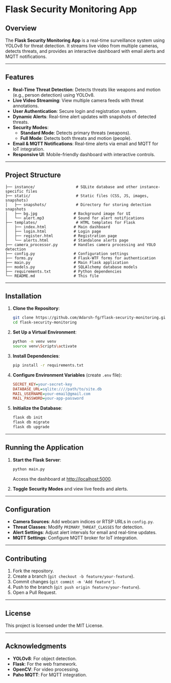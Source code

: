 # Flask Security Monitoring App

## Overview

The **Flask Security Monitoring App** is a real-time surveillance system using YOLOv8 for threat detection. It streams live video from multiple cameras, detects threats, and provides an interactive dashboard with email alerts and MQTT notifications.

---

## Features

- **Real-Time Threat Detection**: Detects threats like weapons and motion (e.g., person detection) using YOLOv8.
- **Live Video Streaming**: View multiple camera feeds with threat annotations.
- **User Authentication**: Secure login and registration system.
- **Dynamic Alerts**: Real-time alert updates with snapshots of detected threats.
- **Security Modes**:
  - **Standard Mode**: Detects primary threats (weapons).
  - **Full Mode**: Detects both threats and motion (people).
- **Email & MQTT Notifications**: Real-time alerts via email and MQTT for IoT integration.
- **Responsive UI**: Mobile-friendly dashboard with interactive controls.

---

## Project Structure

```
├── instance/                  # SQLite database and other instance-specific files
├── static/                    # Static files (CSS, JS, images, snapshots)
│   ├── snapshots/             # Directory for storing detection snapshots
│   ├── bg.jpg                # Background image for UI
│   └── alert.mp3             # Sound for alert notifications
├── templates/                 # HTML templates for Flask
│   ├── index.html            # Main dashboard
│   ├── login.html            # Login page
│   ├── register.html         # Registration page
│   └── alerts.html           # Standalone alerts page
├── camera_processor.py       # Handles camera processing and YOLO detection
├── config.py                 # Configuration settings
├── forms.py                  # Flask-WTF forms for authentication
├── main.py                   # Main Flask application
├── models.py                 # SQLAlchemy database models
├── requirements.txt          # Python dependencies
└── README.md                 # This file
```

---

## Installation

1. **Clone the Repository**:
   ```bash
   git clone https://github.com/Adarsh-fg/flask-security-monitoring.git
   cd flask-security-monitoring
   ```

2. **Set Up a Virtual Environment**:
   ```bash
   python -m venv venv
   source venv\Scripts\activate
   ```

3. **Install Dependencies**:
   ```bash
   pip install -r requirements.txt
   ```

4. **Configure Environment Variables** (create `.env` file):
   ```ini
   SECRET_KEY=your-secret-key
   DATABASE_URL=sqlite:////path/to/site.db
   MAIL_USERNAME=your-email@gmail.com
   MAIL_PASSWORD=your-app-password
   ```

5. **Initialize the Database**:
   ```bash
   flask db init
   flask db migrate
   flask db upgrade
   ```

---

## Running the Application

1. **Start the Flask Server**:
   ```bash
   python main.py
   ```
   Access the dashboard at [http://localhost:5000](http://localhost:5000).

2. **Toggle Security Modes** and view live feeds and alerts.

---

## Configuration

- **Camera Sources**: Add webcam indices or RTSP URLs in `config.py`.
- **Threat Classes**: Modify `PRIMARY_THREAT_CLASSES` for detection.
- **Alert Settings**: Adjust alert intervals for email and real-time updates.
- **MQTT Settings**: Configure MQTT broker for IoT integration.

---

## Contributing

1. Fork the repository.
2. Create a branch (`git checkout -b feature/your-feature`).
3. Commit changes (`git commit -m 'Add feature'`).
4. Push to the branch (`git push origin feature/your-feature`).
5. Open a Pull Request.

---

## License

This project is licensed under the MIT License.

---

## Acknowledgments

- **YOLOv8**: For object detection.
- **Flask**: For the web framework.
- **OpenCV**: For video processing.
- **Paho MQTT**: For MQTT integration.
